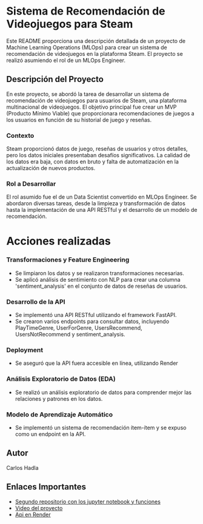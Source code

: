 # Sistema de Recomendación de Videojuegos para Steam

Este README proporciona una descripción detallada de un proyecto de Machine Learning Operations (MLOps) para crear un sistema de recomendación de videojuegos en la plataforma Steam. El proyecto se realizó asumiendo el rol de un MLOps Engineer.

## Descripción del Proyecto

En este proyecto, se abordó la tarea de desarrollar un sistema de recomendación de videojuegos para usuarios de Steam, una plataforma multinacional de videojuegos. El objetivo principal fue crear un MVP (Producto Mínimo Viable) que proporcionara recomendaciones de juegos a los usuarios en función de su historial de juego y reseñas.

### Contexto
Steam proporcionó datos de juego, reseñas de usuarios y otros detalles, pero los datos iniciales presentaban desafíos significativos. La calidad de los datos era baja, con datos en bruto y falta de automatización en la actualización de nuevos productos.

### Rol a Desarrollar
El rol asumido fue el de un Data Scientist convertido en MLOps Engineer. Se abordaron diversas tareas, desde la limpieza y transformación de datos hasta la implementación de una API RESTful y el desarrollo de un modelo de recomendación.

# Acciones realizadas
### Transformaciones y Feature Engineering
- Se limpiaron los datos y se realizaron transformaciones necesarias.
- Se aplicó análisis de sentimiento con NLP para crear una columna 'sentiment_analysis' en el conjunto de datos de reseñas de usuarios.

### Desarrollo de la API
- Se implementó una API RESTful utilizando el framework FastAPI.
- Se crearon varios endpoints para consultar datos, incluyendo PlayTimeGenre, UserForGenre, UsersRecommend, UsersNotRecommend y sentiment_analysis.

### Deployment
- Se aseguró que la API fuera accesible en línea, utilizando Render

### Análisis Exploratorio de Datos (EDA)
- Se realizó un análisis exploratorio de datos para comprender mejor las relaciones y patrones en los datos.

### Modelo de Aprendizaje Automático

- Se implementó un sistema de recomendación ítem-ítem y se expuso como un endpoint en la API.

## Autor
Carlos Hadla
## Enlaces Importantes

- [Segundo repositorio con los jupyter notebook y funciones](https://github.com/CarlosHadla/archivosExtraP1ML)
- [Video del proyecto](youtube.com)
- [Api en Render](https://piml-efug.onrender.com/docs)
